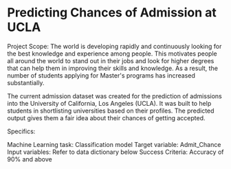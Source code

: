 # Predicting Chances of Admission at UCLA

Project Scope:
The world is developing rapidly and continuously looking for the best knowledge and experience among people. This motivates people all around the world to stand out in their jobs and look for higher degrees that can help them in improving their skills and knowledge. As a result, the number of students applying for Master's programs has increased substantially.

The current admission dataset was created for the prediction of admissions into the University of California, Los Angeles (UCLA). It was built to help students in shortlisting universities based on their profiles. The predicted output gives them a fair idea about their chances of getting accepted.

Specifics:

Machine Learning task: Classification model
Target variable: Admit_Chance
Input variables: Refer to data dictionary below
Success Criteria: Accuracy of 90% and above
